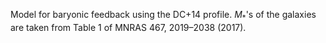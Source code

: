 Model for baryonic feedback using the DC+14 profile. $M_{*}$'s of the galaxies are taken from Table 1 of MNRAS 467, 2019–2038 (2017).
